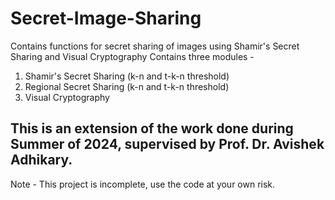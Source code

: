 # Secret-Image-Sharing
Contains functions for secret sharing of images using Shamir's Secret Sharing and Visual Cryptography
Contains three modules -
1. Shamir's Secret Sharing (k-n and t-k-n threshold)
2. Regional Secret Sharing (k-n and t-k-n threshold)
3. Visual Cryptography

## This is an extension of the work done during Summer of 2024, supervised by Prof. Dr. Avishek Adhikary.
Note - This project is incomplete, use the code at your own risk.

